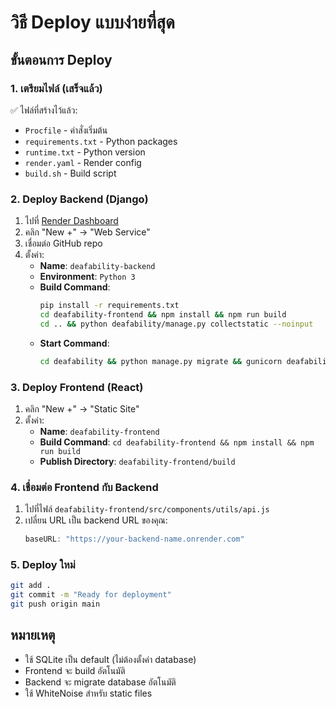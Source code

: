 # วิธี Deploy แบบง่ายที่สุด

## ขั้นตอนการ Deploy

### 1. เตรียมไฟล์ (เสร็จแล้ว)
✅ ไฟล์ที่สร้างไว้แล้ว:
- `Procfile` - คำสั่งเริ่มต้น
- `requirements.txt` - Python packages
- `runtime.txt` - Python version
- `render.yaml` - Render config
- `build.sh` - Build script

### 2. Deploy Backend (Django)

1. ไปที่ [Render Dashboard](https://dashboard.render.com)
2. คลิก "New +" → "Web Service"
3. เชื่อมต่อ GitHub repo
4. ตั้งค่า:
   - **Name**: `deafability-backend`
   - **Environment**: `Python 3`
   - **Build Command**: 
     ```bash
     pip install -r requirements.txt
     cd deafability-frontend && npm install && npm run build
     cd .. && python deafability/manage.py collectstatic --noinput
     ```
   - **Start Command**: 
     ```bash
     cd deafability && python manage.py migrate && gunicorn deafability.wsgi:application --bind 0.0.0.0:$PORT
     ```

### 3. Deploy Frontend (React)

1. คลิก "New +" → "Static Site"
2. ตั้งค่า:
   - **Name**: `deafability-frontend`
   - **Build Command**: `cd deafability-frontend && npm install && npm run build`
   - **Publish Directory**: `deafability-frontend/build`

### 4. เชื่อมต่อ Frontend กับ Backend

1. ไปที่ไฟล์ `deafability-frontend/src/components/utils/api.js`
2. เปลี่ยน URL เป็น backend URL ของคุณ:
   ```javascript
   baseURL: "https://your-backend-name.onrender.com"
   ```

### 5. Deploy ใหม่

```bash
git add .
git commit -m "Ready for deployment"
git push origin main
```

## หมายเหตุ
- ใช้ SQLite เป็น default (ไม่ต้องตั้งค่า database)
- Frontend จะ build อัตโนมัติ
- Backend จะ migrate database อัตโนมัติ
- ใช้ WhiteNoise สำหรับ static files
